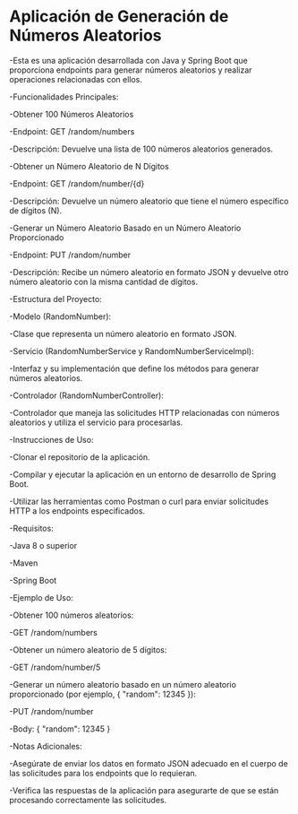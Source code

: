 # Aplicación de Generación de Números Aleatorios

-Esta es una aplicación desarrollada con Java y Spring Boot que proporciona endpoints para generar números aleatorios y realizar operaciones relacionadas con ellos.

-Funcionalidades Principales:

-Obtener 100 Números Aleatorios

-Endpoint: GET /random/numbers

-Descripción: Devuelve una lista de 100 números aleatorios generados.

-Obtener un Número Aleatorio de N Dígitos

-Endpoint: GET /random/number/{d}

-Descripción: Devuelve un número aleatorio que tiene el número específico de dígitos (N).

-Generar un Número Aleatorio Basado en un Número Aleatorio Proporcionado

-Endpoint: PUT /random/number

-Descripción: Recibe un número aleatorio en formato JSON y devuelve otro número aleatorio con la misma cantidad de dígitos.

-Estructura del Proyecto:

-Modelo (RandomNumber):

-Clase que representa un número aleatorio en formato JSON.

-Servicio (RandomNumberService y RandomNumberServiceImpl):

-Interfaz y su implementación que define los métodos para generar números aleatorios.

-Controlador (RandomNumberController):

-Controlador que maneja las solicitudes HTTP relacionadas con números aleatorios y utiliza el servicio para procesarlas.

-Instrucciones de Uso:

-Clonar el repositorio de la aplicación.

-Compilar y ejecutar la aplicación en un entorno de desarrollo de Spring Boot.

-Utilizar las herramientas como Postman o curl para enviar solicitudes HTTP a los endpoints especificados.

-Requisitos:

-Java 8 o superior

-Maven

-Spring Boot

-Ejemplo de Uso:

-Obtener 100 números aleatorios:

-GET /random/numbers

-Obtener un número aleatorio de 5 dígitos:

-GET /random/number/5

-Generar un número aleatorio basado en un número aleatorio proporcionado (por ejemplo, { "random": 12345 }):

-PUT /random/number

-Body: { "random": 12345 }

-Notas Adicionales:

-Asegúrate de enviar los datos en formato JSON adecuado en el cuerpo de las solicitudes para los endpoints que lo requieran.

-Verifica las respuestas de la aplicación para asegurarte de que se están procesando correctamente las solicitudes.
